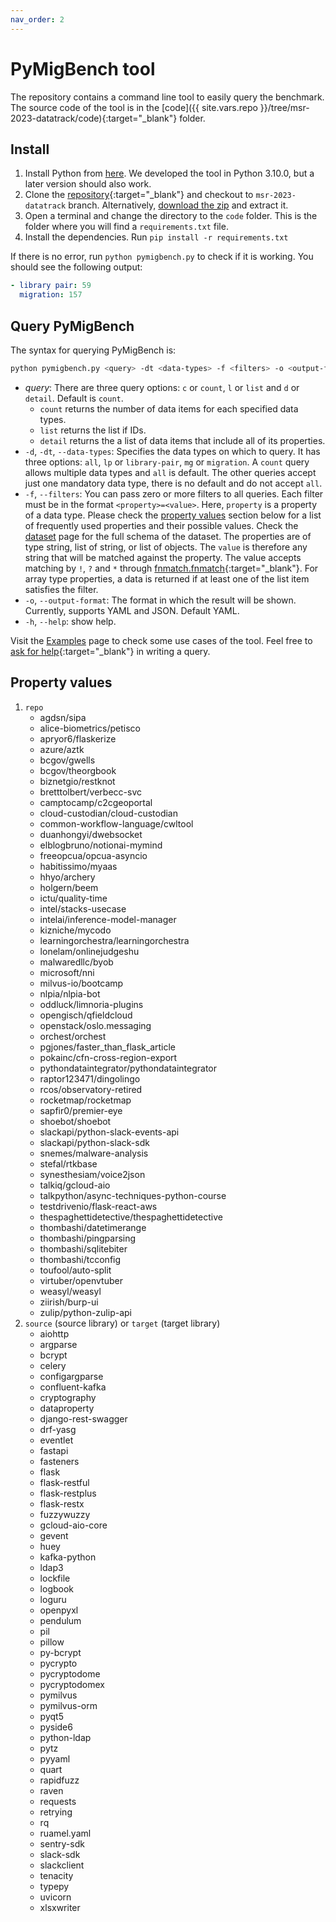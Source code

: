 ```yaml
---
nav_order: 2
---
```

# PyMigBench tool
The repository contains a command line tool to easily query the benchmark.
The source code of the tool is in the [code]({{ site.vars.repo }}/tree/msr-2023-datatrack/code){:target="_blank"} folder.

## Install
1. Install Python from [here](https://www.python.org/). We developed the tool in Python 3.10.0, but a later version should also work.
2. Clone the [repository]({{site.vars.repo}}){:target="_blank"} and checkout to `msr-2023-datatrack` branch. Alternatively, 
[download the zip](https://github.com/ualberta-smr/PyMigBench/archive/refs/heads/msr-2023-datatrack.zip) 
and extract it.
1. Open a terminal and change the directory to the `code` folder.
This is the folder where you will find a `requirements.txt` file.
4. Install the dependencies. Run `pip install -r requirements.txt`

If there is no error, run `python pymigbench.py` to check if it is working. You should see the following output:
```yaml
- library pair: 59
  migration: 157
```

## Query PyMigBench
The syntax for querying PyMigBench is:
```bash
python pymigbench.py <query> -dt <data-types> -f <filters> -o <output-format>
```

* _query_: There are three query options: `c` or `count`, `l` or `list` and `d` or `detail`.
  Default is `count`.
    - `count` returns the number of data items for each specified data types.
    - `list` returns the list if IDs.
    - `detail` returns the a list of data items that include all of its properties.
* `-d`, `-dt`, `--data-types`: Specifies the data types on which to query. 
  It has three options: `all`, `lp` or `library-pair`, `mg` or `migration`. 
A `count` query allows multiple data types and `all` is default.
The other queries accept just one mandatory data type, there is no default and do not accept `all`.
* `-f`, `--filters`: You can pass zero or more filters to all queries.
Each filter must be in the format `<property>=<value>`.
Here, `property` is a property of a data type.
Please check the [property values](#property) section below for a list of frequently used properties and their possible values.
Check the [dataset](dataset) page for the full schema of the dataset.
The properties are of type string, list of string, or list of objects.
The `value` is therefore any string that will be matched against the property.
The value accepts matching by `!`, `?` and `*` through [fnmatch.fnmatch](https://docs.python.org/3/library/fnmatch.html#fnmatch.fnmatch){:target="_blank"}. 
For array type properties, a data is returned if at least one of the list item satisfies the filter.
* `-o`, `--output-format`: The format in which the result will be shown. Currently, supports YAML and JSON. Default YAML.
* `-h`, `--help`: show help.

Visit the [Examples](examples) page to check some use cases of the tool.
Feel free to [ask for help](https://github.com/ualberta-smr/PyMigBench/issues/new?template=query-help.md){:target="_blank"} in writing a query.


## <a name="property"></a> Property values
1. `repo`
    - agdsn/sipa
    - alice-biometrics/petisco
    - apryor6/flaskerize
    - azure/aztk
    - bcgov/gwells
    - bcgov/theorgbook
    - biznetgio/restknot
    - bretttolbert/verbecc-svc
    - camptocamp/c2cgeoportal
    - cloud-custodian/cloud-custodian
    - common-workflow-language/cwltool
    - duanhongyi/dwebsocket
    - elblogbruno/notionai-mymind
    - freeopcua/opcua-asyncio
    - habitissimo/myaas
    - hhyo/archery
    - holgern/beem
    - ictu/quality-time
    - intel/stacks-usecase
    - intelai/inference-model-manager
    - kizniche/mycodo
    - learningorchestra/learningorchestra
    - lonelam/onlinejudgeshu
    - malwaredllc/byob
    - microsoft/nni
    - milvus-io/bootcamp
    - nlpia/nlpia-bot
    - oddluck/limnoria-plugins
    - opengisch/qfieldcloud
    - openstack/oslo.messaging
    - orchest/orchest
    - pgjones/faster_than_flask_article
    - pokainc/cfn-cross-region-export
    - pythondataintegrator/pythondataintegrator
    - raptor123471/dingolingo
    - rcos/observatory-retired
    - rocketmap/rocketmap
    - sapfir0/premier-eye
    - shoebot/shoebot
    - slackapi/python-slack-events-api
    - slackapi/python-slack-sdk
    - snemes/malware-analysis
    - stefal/rtkbase
    - synesthesiam/voice2json
    - talkiq/gcloud-aio
    - talkpython/async-techniques-python-course
    - testdrivenio/flask-react-aws
    - thespaghettidetective/thespaghettidetective
    - thombashi/datetimerange
    - thombashi/pingparsing
    - thombashi/sqlitebiter
    - thombashi/tcconfig
    - toufool/auto-split
    - virtuber/openvtuber
    - weasyl/weasyl
    - ziirish/burp-ui
    - zulip/python-zulip-api
2. `source` (source library) or `target` (target library)
    - aiohttp
    - argparse
    - bcrypt
    - celery
    - configargparse
    - confluent-kafka
    - cryptography
    - dataproperty
    - django-rest-swagger
    - drf-yasg
    - eventlet
    - fastapi
    - fasteners
    - flask
    - flask-restful
    - flask-restplus
    - flask-restx
    - fuzzywuzzy
    - gcloud-aio-core
    - gevent
    - huey
    - kafka-python
    - ldap3
    - lockfile
    - logbook
    - loguru
    - openpyxl
    - pendulum
    - pil
    - pillow
    - py-bcrypt
    - pycrypto
    - pycryptodome
    - pycryptodomex
    - pymilvus
    - pymilvus-orm
    - pyqt5
    - pyside6
    - python-ldap
    - pytz
    - pyyaml
    - quart
    - rapidfuzz
    - raven
    - requests
    - retrying
    - rq
    - ruamel.yaml
    - sentry-sdk
    - slack-sdk
    - slackclient
    - tenacity
    - typepy
    - uvicorn
    - xlsxwriter
